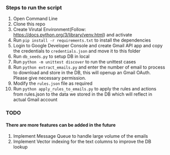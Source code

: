 ### Steps to run the script

1. Open Command Line
2. Clone this repo
3. Create Virutal Environment(Follow: https://docs.python.org/3/library/venv.html) and activate
4. Run `pip install -r requirements.txt` to install the dependencies
5. Login to Google Developer Console and create Gmail API app and copy the credentials to `credentials.json` and move it to this folder
6. Run `db_seeds.py` to setup DB in local
7. Run `python -m unittest discover` to run the unittest cases
8. Run `python extract_emails.py` and enter the number of email to process to download and store in the DB, this will openup an Gmail OAuth. Please give necessary permission.
9. Modify the `rules.json` file as required
10. Run `python apply_rules_to_emails.py` to apply the rules and actions from rules.json to the data we stored in the DB which will reflect in actual Gmail account

### TODO

#### There are more features can be added in the future
1. Implement Message Queue to handle large volume of the emails
2. Implement Vector indexing for the text columns to improve the DB lookup
